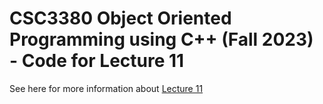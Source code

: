 # CSC3380 Object Oriented Programming using C++ (Fall 2023) - Code for Lecture 11

See here for more information about [Lecture 11][lecture11]

[lecture11]: https://hkaiserteaching.github.io/fall2023/csc3380/course/lecture11.html
